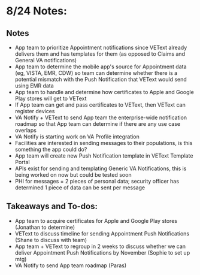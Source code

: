# 8/24 Notes:

## Notes
- App team to prioritize Appointment notifications since VEText already delivers them and has templates for them (as opposed to Claims and General VA notifications)
- App team to determine the mobile app's source for Appointment data (eg, VISTA, EMR, CDW) so team can determine whether there is a potential mismatch with the Push Notification that VEText would send using EMR data
- App team to handle and determine how certificates to Apple and Google Play stores will get to VEText
- If App team can get and pass certificates to VEText, then VEText can register devices
- VA Notify + VEText to send App team the enterprise-wide notification roadmap so that App team can determine if there are any use case overlaps
- VA Notify is starting work on VA Profile integration
- Facilities are interested in sending messages to their populations, is this something the app could do?
- App team will create new Push Notification template in VEText Template Portal
- APIs exist for sending and templating Generic VA Notifications, this is being worked on now but could be tested soon
- PHI for messages = 2 pieces of personal data; security officer has determined 1 piece of data can be sent per message

## Takeaways and To-dos:
- App team to acquire certificates for Apple and Google Play stores (Jonathan to determine)
- VEText to discuss timeline for sending Appointment Push Notifications (Shane to discuss with team)
- App team + VEText to regroup in 2 weeks to discuss whether we can deliver Appointment Push Notifications by November (Sophie to set up mtg)
- VA Notify to send App team roadmap (Paras)
